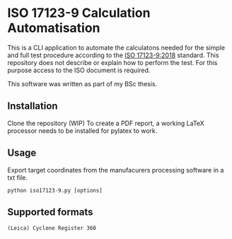 # ISO 17123-9 Calculation Automatisation

This is a CLI application to automate the calculatons needed for the simple and full test procedure according to the [ISO 17123-9:2018](https://www.iso.org/standard/68382.html) standard.
This repository does not describe or explain how to perform the test. For this purpose access to the ISO document is required.

This software was written as part of my BSc thesis.

## Installation

Clone the repository
(WIP) To create a PDF report, a working LaTeX processor needs to be installed for pylatex to work.

## Usage

Export target coordinates from the manufacurers processing software in a txt file.

    python iso17123-9.py [options]

## Supported formats

    (Leica) Cyclone Register 360
